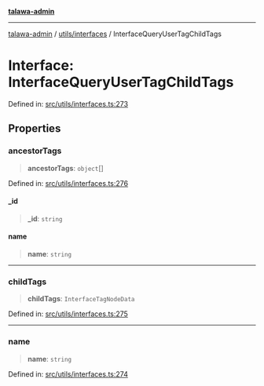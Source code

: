 [**talawa-admin**](../../../README.md)

***

[talawa-admin](../../../README.md) / [utils/interfaces](../README.md) / InterfaceQueryUserTagChildTags

# Interface: InterfaceQueryUserTagChildTags

Defined in: [src/utils/interfaces.ts:273](https://github.com/gautam-divyanshu/talawa-admin/blob/334f0f7773e45df65600a1da08d00c41806347e4/src/utils/interfaces.ts#L273)

## Properties

### ancestorTags

> **ancestorTags**: `object`[]

Defined in: [src/utils/interfaces.ts:276](https://github.com/gautam-divyanshu/talawa-admin/blob/334f0f7773e45df65600a1da08d00c41806347e4/src/utils/interfaces.ts#L276)

#### \_id

> **\_id**: `string`

#### name

> **name**: `string`

***

### childTags

> **childTags**: `InterfaceTagNodeData`

Defined in: [src/utils/interfaces.ts:275](https://github.com/gautam-divyanshu/talawa-admin/blob/334f0f7773e45df65600a1da08d00c41806347e4/src/utils/interfaces.ts#L275)

***

### name

> **name**: `string`

Defined in: [src/utils/interfaces.ts:274](https://github.com/gautam-divyanshu/talawa-admin/blob/334f0f7773e45df65600a1da08d00c41806347e4/src/utils/interfaces.ts#L274)
